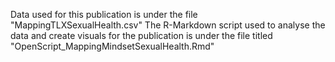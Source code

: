 Data used for this publication is under the file "MappingTLXSexualHealth.csv"
The R-Markdown script used to analyse the data and create visuals for the publication is under the file titled "OpenScript_MappingMindsetSexualHealth.Rmd"
